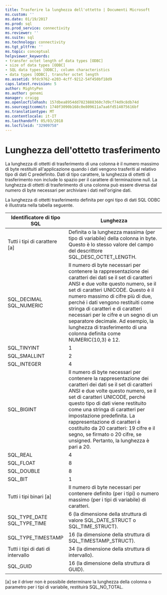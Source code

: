 ```yaml
---
title: Trasferire la lunghezza dell'ottetto | Documenti Microsoft
ms.custom: ''
ms.date: 01/19/2017
ms.prod: sql
ms.prod_service: connectivity
ms.reviewer: ''
ms.suite: sql
ms.technology: connectivity
ms.tgt_pltfrm: ''
ms.topic: conceptual
helpviewer_keywords:
- transfer octet length of data types [ODBC]
- size of data types [ODBC]
- SQL data types [ODBC], column characteristics
- data types [ODBC], transfer octet length
ms.assetid: 9fdc9762-e203-4cff-9212-54f450bf18d9
caps.latest.revision: 5
author: MightyPen
ms.author: genemi
manager: craigg
ms.openlocfilehash: 157dbea8954dd7823888360c7d9cf74d9c8db74d
ms.sourcegitcommit: 1740f3090b168c0e809611a7aa6fd514075616bf
ms.translationtype: MT
ms.contentlocale: it-IT
ms.lasthandoff: 05/03/2018
ms.locfileid: "32909758"
---
```

# <a name="transfer-octet-length"></a>Lunghezza dell'ottetto trasferimento
La lunghezza di ottetti di trasferimento di una colonna è il numero massimo di byte restituiti all'applicazione quando i dati vengono trasferiti al relativo tipo di dati C predefinito. Dati di tipo carattere, la lunghezza di ottetti di trasferimento non include lo spazio per il carattere di terminazione null. La lunghezza di ottetti di trasferimento di una colonna può essere diversa dal numero di byte necessari per archiviare i dati nell'origine dati.  
  
 La lunghezza di ottetti trasferimento definita per ogni tipo di dati SQL ODBC è illustrata nella tabella seguente.  
  
|Identificatore di tipo SQL|Lunghezza|  
|-------------------------|------------|  
|Tutti i tipi di carattere [a]|Definita o la lunghezza massima (per tipo di variabile) della colonna in byte. Questo è lo stesso valore del campo del descrittore SQL_DESC_OCTET_LENGTH.|  
|SQL_DECIMAL<br />SQL_NUMERIC|Il numero di byte necessari per contenere la rappresentazione dei caratteri dei dati se il set di caratteri ANSI e due volte questo numero, se il set di caratteri UNICODE. Questo è il numero massimo di cifre più di due, perché i dati vengono restituiti come stringa di caratteri e di caratteri necessari per le cifre e un segno di un separatore decimale. Ad esempio, la lunghezza di trasferimento di una colonna definita come NUMERIC(10,3) è 12.|  
|SQL_TINYINT|1|  
|SQL_SMALLINT|2|  
|SQL_INTEGER|4|  
|SQL_BIGINT|Il numero di byte necessari per contenere la rappresentazione dei caratteri dei dati se il set di caratteri ANSI e due volte questo numero, se il set di caratteri UNICODE, perché questo tipo di dati viene restituito come una stringa di caratteri per impostazione predefinita. La rappresentazione di caratteri è costituito da 20 caratteri: 19 cifre e il segno, se firmato o 20 cifre, se unsigned. Pertanto, la lunghezza è pari a 20.|  
|SQL_REAL|4|  
|SQL_FLOAT|8|  
|SQL_DOUBLE|8|  
|SQL_BIT|1|  
|Tutti i tipi binari [a]|Il numero di byte necessari per contenere definito (per i tipi) o numero massimo (per i tipi di variabile) di caratteri.|  
|SQL_TYPE_DATE<br />SQL_TYPE_TIME|6 (la dimensione della struttura di valore SQL_DATE_STRUCT o SQL_TIME_STRUCT).|  
|SQL_TYPE_TIMESTAMP|16 (la dimensione della struttura di SQL_TIMESTAMP_STRUCT).|  
|Tutti i tipi di dati di intervallo|34 (la dimensione della struttura di intervallo).|  
|SQL_GUID|16 (la dimensione della struttura di GUID).|  
  
 [a] se il driver non è possibile determinare la lunghezza della colonna o parametro per i tipi di variabile, restituirà SQL_NO_TOTAL.
